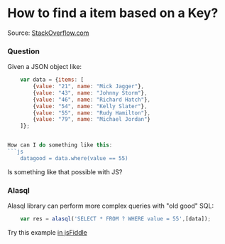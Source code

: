 # How to find a item based on a Key?

Source: [StackOverflow.com](http://stackoverflow.com/questions/5672788/given-a-json-object-how-to-find-a-item-based-on-a-key/27645245#27645245)

### Question

Given a JSON object like:
```js
    var data = {items: [
        {value: "21", name: "Mick Jagger"},
        {value: "43", name: "Johnny Storm"},
        {value: "46", name: "Richard Hatch"},
        {value: "54", name: "Kelly Slater"},
        {value: "55", name: "Rudy Hamilton"},
        {value: "79", name: "Michael Jordan"}
    ]};


How can I do something like this:
```js
    datagood = data.where(value == 55)
```

Is something like that possible with JS?

### Alasql

Alasql library can perform more complex queries with "old good" SQL:
```js
    var res = alasql('SELECT * FROM ? WHERE value = 55',[data]);
```
Try this example [in jsFiddle](http://jsfiddle.net/agershun/11gd86nx/1/)